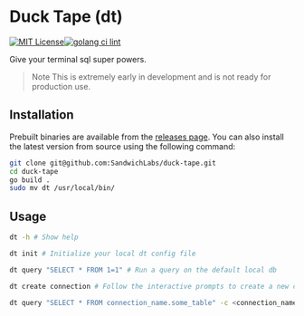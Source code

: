 # Duck Tape (dt)
[![MIT License](https://img.shields.io/badge/License-MIT-green.svg)](https://choosealicense.com/licenses/mit/)[![golang ci lint](https://github.com/zorndorff/duck-tape/actions/workflows/lint.dt.yaml/badge.svg)](https://github.com/zorndorff/duck-tape/actions/workflows/lint.dt.yaml)


Give your terminal sql super powers.

> Note This is extremely early in development and is not ready for production use.

## Installation

Prebuilt binaries are available from the [releases page](https://github.com/zorndorff/duck-tape/releases). You can also install the latest version from source using the following command:

```bash
git clone git@github.com:SandwichLabs/duck-tape.git
cd duck-tape
go build .
sudo mv dt /usr/local/bin/
```

## Usage

```bash
dt -h # Show help

dt init # Initialize your local dt config file

dt query "SELECT * FROM 1=1" # Run a query on the default local db

dt create connection # Follow the interactive prompts to create a new connection

dt query "SELECT * FROM connection_name.some_table" -c <connection_name> # Run a query on a specific connection
```

